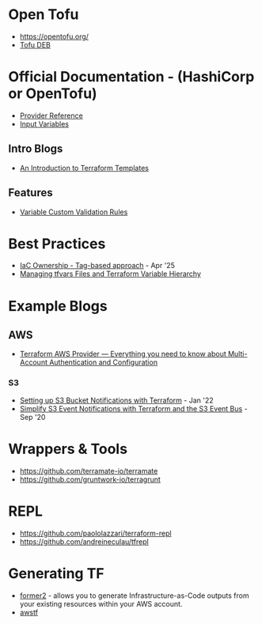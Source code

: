 # Open Tofu
- https://opentofu.org/
- [Tofu DEB](https://opentofu.org/docs/intro/install/deb/)

# Official Documentation - (HashiCorp or OpenTofu)
- [Provider Reference](https://registry.terraform.io/providers/hashicorp/google/latest/docs/guides/provider_reference)
- [Input Variables](https://developer.hashicorp.com/terraform/language/values/variables)

## Intro Blogs
- [An Introduction to Terraform Templates](https://faun.pub/an-introduction-to-terraform-templates-a458d813fe95)

## Features
- [Variable Custom Validation Rules](https://developer.hashicorp.com/terraform/language/values/variables#custom-validation-rules)

# Best Practices
- [IaC Ownership - Tag-based approach](https://www.token.security/blog/iac-ownership---tag-based-approach) - Apr '25
- [Managing tfvars Files and Terraform Variable Hierarchy](https://www.env0.com/blog/managing-terraform-variable-hierarchy)




# Example Blogs
## AWS
- [Terraform AWS Provider — Everything you need to know about Multi-Account Authentication and Configuration](https://hector-reyesaleman.medium.com/terraform-aws-provider-everything-you-need-to-know-about-multi-account-authentication-and-f2343a4afd4b)

### S3
- [Setting up S3 Bucket Notifications with Terraform](https://francescoboffa.com/s3-bucket-notifications/) - Jan '22
- [Simplify S3 Event Notifications with Terraform and the S3 Event Bus](https://medium.com/@chrisdornsife/simplify-s3-event-notifications-with-terraform-and-the-s3-event-bus-e77a128be67c) - Sep '20

# Wrappers & Tools
- https://github.com/terramate-io/terramate
- https://github.com/gruntwork-io/terragrunt 

# REPL
- https://github.com/paololazzari/terraform-repl
- https://github.com/andreineculau/tfrepl

# Generating TF
- [former2](https://github.com/iann0036/former20) - allows you to generate Infrastructure-as-Code outputs from your existing resources within your AWS account.
- [awstf](https://github.com/aws-samples/aws2tf)

